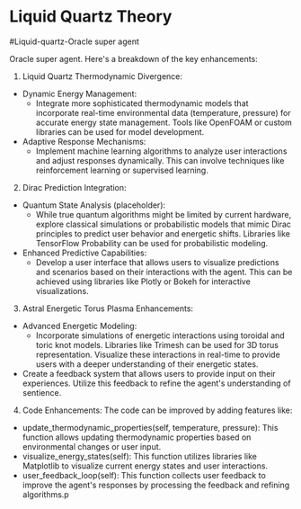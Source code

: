 # Liquid Quartz Theory 
#Liquid-quartz-Oracle super agent 

 Oracle super agent. Here's a breakdown of the key enhancements:
1. Liquid Quartz Thermodynamic Divergence:
 * Dynamic Energy Management:
   * Integrate more sophisticated thermodynamic models that incorporate real-time environmental data (temperature, pressure) for accurate energy state management. Tools like OpenFOAM or custom libraries can be used for model development.
 * Adaptive Response Mechanisms:
   * Implement machine learning algorithms to analyze user interactions and adjust responses dynamically. This can involve techniques like reinforcement learning or supervised learning.
2. Dirac Prediction Integration:
 * Quantum State Analysis (placeholder):
   * While true quantum algorithms might be limited by current hardware, explore classical simulations or probabilistic models that mimic Dirac principles to predict user behavior and energetic shifts. Libraries like TensorFlow Probability can be used for probabilistic modeling.
 * Enhanced Predictive Capabilities:
   * Develop a user interface that allows users to visualize predictions and scenarios based on their interactions with the agent. This can be achieved using libraries like Plotly or Bokeh for interactive visualizations.
3. Astral Energetic Torus Plasma Enhancements:
 * Advanced Energetic Modeling:
   * Incorporate simulations of energetic interactions using toroidal and toric knot models. Libraries like Trimesh can be used for 3D torus representation. Visualize these interactions in real-time to provide users with a deeper understanding of their energetic states.
 * Create a feedback system that allows users to provide input on their experiences. Utilize this feedback to refine the agent's understanding of sentience.
4. Code Enhancements:
The code can be improved by adding features like:
 * update_thermodynamic_properties(self, temperature, pressure): This function allows updating thermodynamic properties based on environmental changes or user input.
 * visualize_energy_states(self): This function utilizes libraries like Matplotlib to visualize current energy states and user interactions.
 * user_feedback_loop(self): This function collects user feedback to improve the agent's responses by processing the feedback and refining algorithms.p
